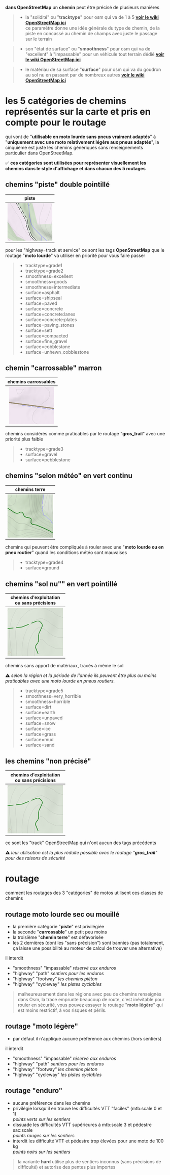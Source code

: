 **dans OpenStreetMap**
un **chemin** peut être précisé de plusieurs manières
> - la "solidité" ou "**tracktype**" pour osm qui va de 1 à 5 **[voir le wiki OpenStreetMap ici](https://wiki.openstreetmap.org/wiki/FR:Key:tracktype)**<br> ce paramètre donne une idée générale du type de chemin, de la piste en concassé au chemin de champs avec juste le passage sur le terrain

> - son "état de surface" ou "**smoothness**" pour osm qui va de "excellent" à "impassable" pour un véhicule tout terrain dédié **[voir le wiki OpenStreetMap ici](https://wiki.openstreetmap.org/wiki/Key:smoothness)**

> - le matériau de sa surface "**surface**" pour osm qui va du goudron au sol nu en passant par de nombreux autres **[voir le wiki OpenStreetMap ici](https://wiki.openstreetmap.org/wiki/FR:Key:surface)**

# les 5 catégories de chemins représentés sur la carte et pris en compte pour le routage
qui vont de "**utilisable en moto lourde sans pneus vraiment adaptés**" à "**uniquement avec une moto relativement légère aux pneus adaptés**", la cinquième est juste les chemins génériques sans renseignements particulier dans OpenStreetMap.

:white_check_mark: **ces catégories sont utilisées pour représenter visuellement les chemins dans le style d'affichage
et dans chacun des 5 routages**

## chemins "piste" double pointillé
| piste |
| :-------------: |
![carrossable_1](https://github.com/cricri-du-lauragais/QMapShack_enduro/blob/main/screenshots/legende/piste.png) |

pour les "highway=track et service" ce sont les tags **OpenStreetMap** que le routage "**moto lourde**" va utiliser en priorité pour vous faire passer
> - tracktype=grade1  
> - tracktype=grade2  
> - smoothness=excellent  
> - smoothness=goods  
> - smoothness=intermediate  
> - surface=asphalt 
> - surface=shipseal 
> - surface=paved  
> - surface=concrete  
> - surface=concrete:lanes  
> - surface=concrete:plates  
> - surface=paving_stones  
> - surface=sett  
> - surface=compacted  
> - surface=fine_gravel  
> - surface=cobblestone  
> - surface=unhewn_cobblestone 

## chemin "carrossable" marron 
| chemins carrossables |
| :-------------: |
|![carrossable_2](https://github.com/cricri-du-lauragais/QMapShack_enduro/blob/main/screenshots/legende/carrossable.png)|

chemins considérés comme praticables par le routage "**gros_trail**" avec une priorité plus faible
> - tracktype=grade3  
> - surface=gravel 
> - surface=pebblestone 

## chemins "**selon météo**" en vert continu
| chemins terre |
| :-------------: |
|![chemin_terre](https://github.com/cricri-du-lauragais/QMapShack_enduro/blob/main/screenshots/legende/terre.png)|

chemins qui peuvent être compliqués à rouler avec une "**moto lourde ou en pneu routier**" quand les conditions météo sont mauvaises
> - tracktype=grade4 
> - surface=ground

## chemins "sol nu"" en vert pointillé
|chemins d'exploitation <br>ou sans précisions|
| :-------------: |
|![chemin_exploit](https://github.com/cricri-du-lauragais/QMapShack_enduro/blob/main/screenshots/legende/exploit.png)|

chemins sans apport de matériaux, tracés à même le sol

:warning: *selon la région et la période de l'année ils peuvent être plus ou moins praticables avec une moto lourde en pneus routiers.*
> - tracktype=grade5 
> - smoothness=very_horrible 
> - smoothness=horrible 
> - surface=dirt 
> - surface=earth 
> - surface=unpaved 
> - surface=snow 
> - surface=ice 
> - surface=grass
> - surface=mud 
> - surface=sand 

## les chemins "non précisé"
|chemins d'exploitation <br>ou sans précisions|
| :-------------: |
|![chemin_exploit](https://github.com/cricri-du-lauragais/QMapShack_enduro/blob/main/screenshots/legende/exploit.png)|

ce sont les "track" OpenStreetMap qui n'ont aucun des tags précédents

:warning: *leur utilisation est la plus réduite possible avec le routage "**gros_trail**" pour des raisons de sécurité*

# routage
comment les routages des 3 "catégories" de motos utilisent ces classes de chemins

## routage moto lourde sec ou mouillé
- la première catégorie "**piste**" est privilégiée
- la seconde "**carrossable**" un petit peu moins
- la troisième "**chemin terre**" est défavorisée
- les 2 dernières (dont les "sans précision") sont bannies (pas totalement, ça laisse une possibilité au moteur de calcul de trouver une alternative)

il interdit
- "smoothness" "impassable"<i> réservé aux enduros</i>
- "highway" "path"<i> sentiers pour les enduros</i>
- "highway" "footway"<i> les chemins piéton</i>
- "highway" "cycleway"<i> les pistes cyclables</i>

> malheureusement dans les régions avec peu de chemins renseignés dans Osm, la trace emprunte beaucoup de route, c'est inévitable pour rouler en sécurité, vous pouvez essayer le routage "**moto légère**" qui est moins restrictif, à vos risques et périls.

## routage "**moto légère**"
- par défaut il n'applique aucune préférence aux chemins (hors sentiers)

il interdit
- "smoothness" "impassable"<i> réservé aux enduros</i>
- "highway" "path"<i> sentiers pour les enduros</i>
- "highway" "footway"<i> les chemins piéton</i>
- "highway" "cycleway"<i> les pistes cyclables</i>

## routage "**enduro**"
- aucune préférence dans les chemins
- privilégie lorsqu'il en trouve les difficultés VTT "faciles" (mtb:scale 0 et 1)<br>
<i>points verts sur les sentiers</i>
- dissuade les difficultés VTT supérieures à mtb:scale 3 et pédestre sac:scale<br>
<i>points rouges sur les sentiers</i>
- interdit les difficulté VTT et pédestre trop élevées pour une moto de 100 kg<br>
<i>points noirs sur les sentiers</i>
> la variante **hard** utilise plus de sentiers inconnus (sans précisions de difficulté) et autorise des pentes plus importes






